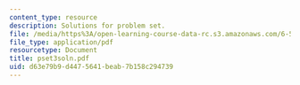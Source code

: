 ```yaml
---
content_type: resource
description: Solutions for problem set.
file: /media/https%3A/open-learning-course-data-rc.s3.amazonaws.com/6-541j-speech-communication-spring-2004/d63e79b9d4475641beab7b158c294739_pset3soln.pdf
file_type: application/pdf
resourcetype: Document
title: pset3soln.pdf
uid: d63e79b9-d447-5641-beab-7b158c294739
---
```

